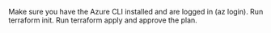 Make sure you have the Azure CLI installed and are logged in (az login).
Run terraform init.
Run terraform apply and approve the plan.